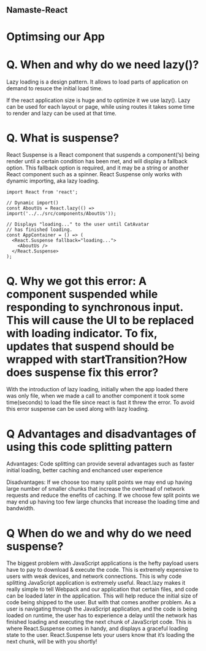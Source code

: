 ## Namaste-React
# Optimsing our App
# Q. When and why do we need lazy()?

  Lazy loading is a design pattern. It allows to load parts of application on demand to resuce the initial load time.

  If the react application size is huge and to optimize it we use lazy().
  Lazy can be used for each layout or page, while using routes it takes some time to render and lazy can be used at that time.


# Q. What is suspense?

  React Suspense is a React component that suspends a component(‘s) being render until a certain condition has been met, and will display a fallback option.
  This fallback option is required, and it may be a string or another React component such as a spinner.
  React Suspense only works with dynamic importing, aka lazy loading.

  ```
  import React from 'react';

  // Dynamic import()
  const AboutUs = React.lazy(() => import('../../src/components/AboutUs'));

  // Displays "loading..." to the user until CatAvatar
  // has finished loading.
  const AppContainer = () => (
    <React.Suspense fallback="loading...">
      <AboutUs />
    </React.Suspense>
  );
  ```


# Q. Why we got this error: A component suspended while responding to synchronous input. This will cause the UI to be replaced with loading indicator. To fix, updates that suspend should be wrapped with startTransition?How does suspense fix this error?

  With the introduction of lazy loading, initially when the app loaded there was only file, when we made a call to another component it took some time(seconds) to load the file since react is fast it threw the error. To avoid this error suspense can be used along with lazy loading.


# Q Advantages and disadvantages of using this code splitting pattern

  Advantages:
  Code splitting can provide several advantages such as faster initial loading, better caching and enchanced user experience

  Disadvantages:
  If we choose too many split points we may end up having large number of smaller chunks that increase the overhead of network requests and reduce the enefits of caching.
  If we choose few split points we may end up having too few large chuncks that increase the loading time and bandwidth.


# Q When do we and why do we need suspense?

  The biggest problem with JavaScript applications is the hefty payload users have to pay to download & execute the code.
  This is extremely expensive to users with weak devices, and network connections.
  This is why code splitting JavaScript application is extremely useful.
  React.lazy makes it really simple to tell Webpack and our application that certain files, and code can be loaded later in the application.
  This will help reduce the initial size of code being shipped to the user.
  But with that comes another problem.
  As a user is navigating through the JavaScript application, and the code is being loaded on runtime, the user has to experience a delay until the network has finished loading and executing the next chunk of JavaScript code.
  This is where React.Suspense comes in handy, and displays a graceful loading state to the user.
  React.Suspense lets your users know that it’s loading the next chunk, will be with you shortly!
